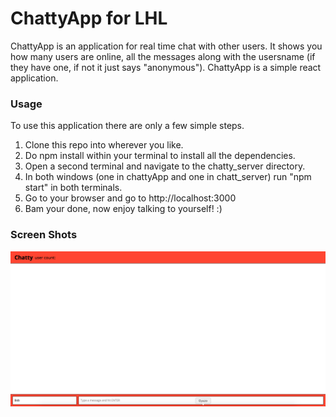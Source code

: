 ChattyApp for LHL
=====================

ChattyApp is an application for real time chat with other users. It shows you how many users are online, all the messages along with the usersname (if they have one, if not it just says "anonymous"). ChattyApp is a simple react application.

### Usage

To use this application there are only a few simple steps.

1. Clone this repo into wherever you like.
2. Do npm install within your terminal to install all the dependencies.
3. Open a second terminal and navigate to the chatty_server directory.
4. In both windows (one in chattyApp and one in chatt_server) run "npm start" in both terminals.
5. Go to your browser and go to http://localhost:3000
6. Bam your done, now enjoy talking to yourself! :)

### Screen Shots
![ChattyApp](https://github.com/TylerNRobertson/LHL-chattyapp/blob/master/chatty.png "ChattyApp")
